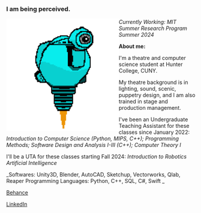 ### I am being perceived. 

<!-- ![SAM.gif](https://github.com/lxwooxy/lxwooxy/blob/main/SAM.gif) -->

<img src="https://github.com/lxwooxy/lxwooxy/blob/main/SAM.gif" width=300 height=300 align="left"> 

_Currently Working: MIT Summer Research Program Summer 2024_

**About me:**

I'm a theatre and computer science student at Hunter College, CUNY.

My theatre background is in lighting, sound, scenic, puppetry design, and I am also trained in stage and production management.  

I've been an Undergraduate Teaching Assistant for these classes since January 2022: 
_Introduction to Computer Science (Python, MIPS, C++);
Programming Methods; 
Software Design and Analysis I-III (C++);
Computer Theory I_

I'll be a UTA for these classes starting Fall 2024: 
_Introduction to Robotics
Artificial Intelligence_

_Softwares: Unity3D, Blender, AutoCAD, Sketchup, Vectorworks, Qlab, Reaper
Programming Languages: Python, C++, SQL, C#, Swift  _

[Behance](https://www.behance.net/georginawooxy)  

[LinkedIn](https://www.linkedin.com/in/georginawooxy/)





